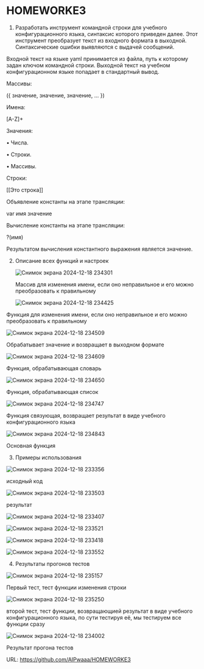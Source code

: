 # HOMEWORKE3

1. Разработать инструмент командной строки для учебного конфигурационного
языка, синтаксис которого приведен далее. Этот инструмент преобразует текст из
входного формата в выходной. Синтаксические ошибки выявляются с выдачей
сообщений.

Входной текст на языке yaml принимается из файла, путь к которому задан
ключом командной строки. Выходной текст на учебном конфигурационном
языке попадает в стандартный вывод.

Массивы:

({ значение, значение, значение, ... })

Имена:

[A-Z]+

Значения:

• Числа.

• Строки.

• Массивы.

Строки:

[[Это строка]]

Объявление константы на этапе трансляции:

var имя значение

Вычисление константы на этапе трансляции:

?(имя)

Результатом вычисления константного выражения является значение.

2. Описание всех функций и настроек

   ![Снимок экрана 2024-12-18 234301](https://github.com/user-attachments/assets/2b7cd0d2-7e08-48a0-b994-268f3ff4c917)

   Массив для изменения имени, если оно неправильное и его можно преобразовать к правильному

   ![Снимок экрана 2024-12-18 234425](https://github.com/user-attachments/assets/587ef4ba-2a9f-4fff-948b-5fe30a7d7986)

Функция для изменения имени, если оно неправильное и его можно преобразовать к правильному

![Снимок экрана 2024-12-18 234509](https://github.com/user-attachments/assets/aa96e7bc-ef87-49b9-a709-a7b2aef8e2bb)

Обрабатывает значение и возвращает в выходном формате

![Снимок экрана 2024-12-18 234609](https://github.com/user-attachments/assets/8f73d6e2-c9f0-4f18-a30f-1c1987034c1c)

Функция, обрабатывающая словарь

![Снимок экрана 2024-12-18 234650](https://github.com/user-attachments/assets/4108a24d-632d-44ae-bcfe-b51714c15451)

Функция, обрабатывающая список

![Снимок экрана 2024-12-18 234747](https://github.com/user-attachments/assets/9072561b-9a60-45aa-b72a-7d52be994bbd)

Функция связующая, возвращает результат в виде учебного конфигурационного языка

![Снимок экрана 2024-12-18 234843](https://github.com/user-attachments/assets/fae0c065-3006-443f-af8f-5a870d81649f)

Основная функция


3. Примеры использования

![Снимок экрана 2024-12-18 233356](https://github.com/user-attachments/assets/f3265125-2e16-4c97-8d26-a83528e79f72)

исходный код

![Снимок экрана 2024-12-18 233503](https://github.com/user-attachments/assets/99d5fcb6-6075-4fcd-b1dc-bacda2adaadc)

результат

![Снимок экрана 2024-12-18 233407](https://github.com/user-attachments/assets/1ef4c919-6d52-4a04-b80a-8e173c7bce2a)

![Снимок экрана 2024-12-18 233521](https://github.com/user-attachments/assets/5ef2446b-beee-4666-a513-878bf41e42bc)

![Снимок экрана 2024-12-18 233418](https://github.com/user-attachments/assets/d14a31c5-224d-4c6c-b907-d3c9fb9565d9)

![Снимок экрана 2024-12-18 233552](https://github.com/user-attachments/assets/7f19aaeb-3b2a-4208-afa0-4d7877157597)

4. Результаты прогонов тестов

![Снимок экрана 2024-12-18 235157](https://github.com/user-attachments/assets/024f0c48-2e90-4de2-8fb7-9c323c446921)

Первый тест, тест функции изменения строки

![Снимок экрана 2024-12-18 235250](https://github.com/user-attachments/assets/db291b09-2477-4b17-9440-f4370bc8beda)

второй тест, тест функции, возвращающией результат в виде учебного конфигурационного языка, по сути тестируя её, мы
тестируем все функции сразу

![Снимок экрана 2024-12-18 234002](https://github.com/user-attachments/assets/b8cad65a-3216-4cc3-acd3-238b1b2d2bc3)

Результат прогона тестов

URL: https://github.com/AIPwaaa/HOMEWORKE3
